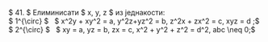 $ 41. $ Елиминисати $ x, y, z $ из једнакости:
<br>
$ 1^{\circ} $ $~$ $ x^2y + xy^2 = a, y^2z+yz^2 = b, z^2x + zx^2 = c, xyz = d ;$
<br>
$ 2^{\circ} $ $~$ $ xy = a, yz = b, zx = c, x^2 + y^2 + z^2 = d^2, abc \neq 0;$